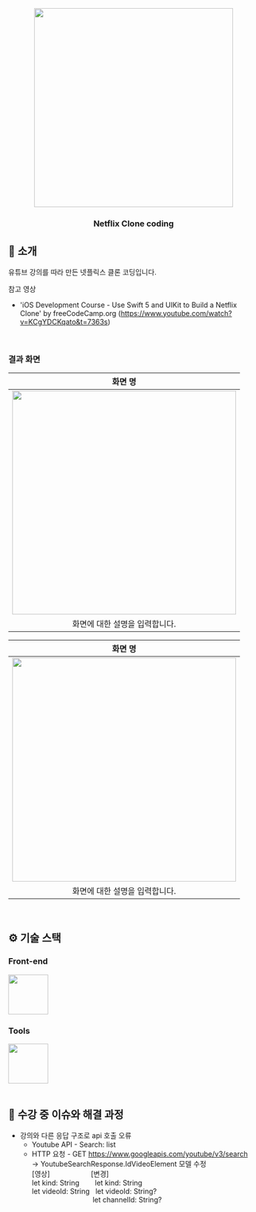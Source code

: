 <div align="center">

<!-- logo -->
<img src="https://github.com/user-attachments/assets/2784461e-5b21-4f66-afed-b0324f61ad69" width="400"/>

### Netflix Clone coding

</div> 

## 📝 소개
유튜브 강의를 따라 만든 넷플릭스 클론 코딩입니다.

참고 영상
- 'iOS Development Course - Use Swift 5 and UIKit to Build a Netflix Clone'
  by freeCodeCamp.org (https://www.youtube.com/watch?v=KCgYDCKqato&t=7363s)

<br />

### 결과 화면
|화면 명|
|:---:|
|<img src="https://user-images.githubusercontent.com/80824750/208456048-acbf44a8-cd71-4132-b35a-500047adbe1c.gif" width="450"/>|
|화면에 대한 설명을 입력합니다.|


|화면 명|
|:---:|
|<img src="https://user-images.githubusercontent.com/80824750/208456234-fb5fe434-aa65-4d7a-b955-89098d5bbe0b.gif" width="450"/>|
|화면에 대한 설명을 입력합니다.|

<br />

## ⚙ 기술 스택
### Front-end
<div>
<img src="https://github.com/user-attachments/assets/009ff0fd-5320-491b-a5f1-6dc3afe118e8" width="80">
</div>

### Tools
<div>
<img src="https://github.com/user-attachments/assets/636fdabf-8984-47f0-b31b-1fd24407baf7" width="80">
</div>

<br />

## 🤔 수강 중 이슈와 해결 과정
- 강의와 다른 응답 구조로 api 호출 오류
    - Youtube API - Search: list
    - HTTP 요청 - GET https://www.googleapis.com/youtube/v3/search<br />
    -> YoutubeSearchResponse.IdVideoElement 모델 수정<br />
       [영상] &nbsp; &nbsp; &nbsp; &nbsp; &nbsp; &nbsp;&nbsp;&nbsp;&nbsp;&nbsp;&nbsp;&nbsp;&nbsp;&nbsp; [변경]<br />
       let kind: String &nbsp; &nbsp; &nbsp; &nbsp;let kind: String<br />
       let videoId: String &nbsp;&nbsp;let videoId: String?<br />
       &nbsp; &nbsp; &nbsp; &nbsp;&nbsp;&nbsp;&nbsp;&nbsp;&nbsp;&nbsp;&nbsp;&nbsp;&nbsp;&nbsp;&nbsp;&nbsp;&nbsp;&nbsp; &nbsp; &nbsp;&nbsp;&nbsp;&nbsp;&nbsp; &nbsp;let channelId: String?<br />
<br />
